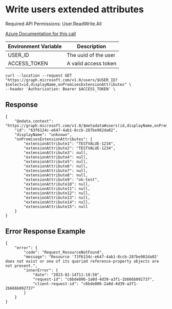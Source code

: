 
# Write users extended attributes

Required API Permissions:  User.ReadWrite.All


[Azure Documentation for this call](https://learn.microsoft.com/en-us/graph/extensibility-overview?context=graph%2Fapi%2F1.0&preserve-view=true&tabs=http)


| Environment Variable    | Description                                | 
|-------------------------|--------------------------------------------|
| USER_ID                 | The uuid of the user                       | 
| ACCESS_TOKEN            | A valid access token                       | 


```
curl --location --request GET "https://graph.microsoft.com/v1.0/users/$USER_ID?$select=id,displayName,onPremisesExtensionAttributes" \
--header 'Authorization: Bearer $ACCESS_TOKEN' \
```


## Response

```
{
    "@odata.context": "https://graph.microsoft.com/v1.0/$metadata#users(id,displayName,onPremisesExtensionAttributes)/$entity",
    "id": "63f6124c-e647-4ab1-8ccb-287be982da02",
    "displayName": "unknown",
    "onPremisesExtensionAttributes": {
        "extensionAttribute1": "TESTVALUE-1234",
        "extensionAttribute2": "TESTVALUE-1234",
        "extensionAttribute3": null,
        "extensionAttribute4": null,
        "extensionAttribute5": null,
        "extensionAttribute6": null,
        "extensionAttribute7": null,
        "extensionAttribute8": null,
        "extensionAttribute9": "ok-test",
        "extensionAttribute10": null,
        "extensionAttribute11": null,
        "extensionAttribute12": null,
        "extensionAttribute13": null,
        "extensionAttribute14": null,
        "extensionAttribute15": null
    }
}
```


## Error Response Example


```
{
    "error": {
        "code": "Request_ResourceNotFound",
        "message": "Resource '73f6134c-e647-4ab1-8ccb-287be982da02' does not exist or one of its queried reference-property objects are not present.",
        "innerError": {
            "date": "2023-02-14T11:10:50",
            "request-id": "c6bde806-1a0d-4d39-a3f1-1b666b092737",
            "client-request-id": "c6bde806-2a0d-4d39-a3f1-2b666b092737"
        }
    }
}

```